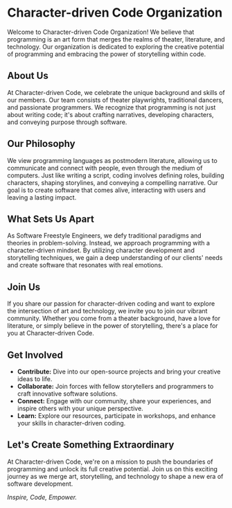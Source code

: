 # Character-driven Code Organization

Welcome to Character-driven Code Organization! We believe that programming is an art form that merges the realms of theater, literature, and technology. Our organization is dedicated to exploring the creative potential of programming and embracing the power of storytelling within code.

## About Us

At Character-driven Code, we celebrate the unique background and skills of our members. Our team consists of theater playwrights, traditional dancers, and passionate programmers. We recognize that programming is not just about writing code; it's about crafting narratives, developing characters, and conveying purpose through software.

## Our Philosophy

We view programming languages as postmodern literature, allowing us to communicate and connect with people, even through the medium of computers. Just like writing a script, coding involves defining roles, building characters, shaping storylines, and conveying a compelling narrative. Our goal is to create software that comes alive, interacting with users and leaving a lasting impact.

## What Sets Us Apart

As Software Freestyle Engineers, we defy traditional paradigms and theories in problem-solving. Instead, we approach programming with a character-driven mindset. By utilizing character development and storytelling techniques, we gain a deep understanding of our clients' needs and create software that resonates with real emotions.

## Join Us

If you share our passion for character-driven coding and want to explore the intersection of art and technology, we invite you to join our vibrant community. Whether you come from a theater background, have a love for literature, or simply believe in the power of storytelling, there's a place for you at Character-driven Code.

## Get Involved

- **Contribute:** Dive into our open-source projects and bring your creative ideas to life.
- **Collaborate:** Join forces with fellow storytellers and programmers to craft innovative software solutions.
- **Connect:** Engage with our community, share your experiences, and inspire others with your unique perspective.
- **Learn:** Explore our resources, participate in workshops, and enhance your skills in character-driven coding.

## Let's Create Something Extraordinary

At Character-driven Code, we're on a mission to push the boundaries of programming and unlock its full creative potential. Join us on this exciting journey as we merge art, storytelling, and technology to shape a new era of software development.

*Inspire, Code, Empower.*
